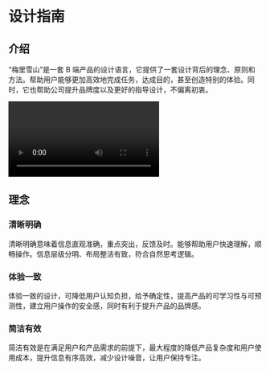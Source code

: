 # 设计指南

## 介绍

“梅里雪山”是一套 B 端产品的设计语言，它提供了一套设计背后的理念、原则和方法。帮助用户能够更加高效地完成任务，达成目的，甚至创造特别的体验。同时，它也帮助公司提升品牌度以及更好的指导设计，不偏离初衷。

<video controls data-poster="https://fastcdn.yushu.cloud/yushuweb/preview.jpg"><source size="2k" src="https://fastcdn.yushu.cloud/yushuweb/yintai_2k.mp4" type="video/mp4"></video>

## 理念

### 清晰明确

清晰明确意味着信息直观准确，重点突出，反馈及时。能够帮助用户快速理解，顺畅操作。信息层级分明、布局整洁有致，符合自然思考逻辑。

### 体验一致

体验一致的设计，可降低用户认知负担，给予确定性，提高产品的可学习性与可预测性，建立用户操作的安全感，同时有利于提升产品的品牌感。

### 简洁有效

简洁有效是在满足用户和产品需求的前提下，最大程度的降低产品复杂度和用户使用成本，提升信息有序高效，减少设计噪音，让用户保持专注。